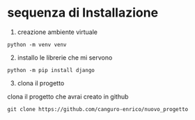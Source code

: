 # sequenza di Installazione

1. creazione ambiente virtuale

```console
python -m venv venv
```

2. installo le librerie che mi servono

```console
python -m pip install django
```

3. clona il progetto

clona il progetto che avrai creato in github

```console
git clone https://github.com/canguro-enrico/nuovo_progetto
```

